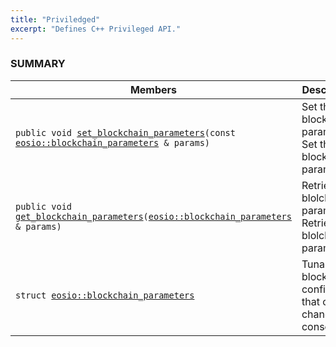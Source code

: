 ```yaml
---
title: "Priviledged"
excerpt: "Defines C++ Privileged API."
---
```

### SUMMARY

 Members                        | Descriptions                                
--------------------------------|---------------------------------------------
`public void `[`set_blockchain_parameters`](#set_blockchain_parameters)`(const `[`eosio::blockchain_parameters`](#eosio::blockchain_parameters)` & params)`            | Set the blockchain parameters Set the blockchain parameters.
`public void `[`get_blockchain_parameters`](#get_blockchain_parameters)`(`[`eosio::blockchain_parameters`](#eosio::blockchain_parameters)` & params)`            | Retrieve the blolckchain parameters Retrieve the blolckchain parameters.
`struct `[`eosio::blockchain_parameters`](docs2/privilegedcppapi.md#structeosio_1_1blockchain__parameters) | Tunable blockchain configuration that can be changed via consensus.